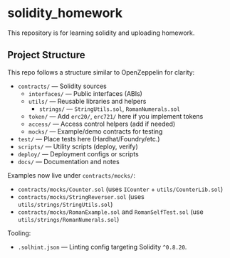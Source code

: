 # solidity_homework
This repository is for learning solidity and uploading homework.

## Project Structure

This repo follows a structure similar to OpenZeppelin for clarity:

- `contracts/` — Solidity sources
  - `interfaces/` — Public interfaces (ABIs)
  - `utils/` — Reusable libraries and helpers
    - `strings/` — `StringUtils.sol`, `RomanNumerals.sol`
  - `token/` — Add `erc20/`, `erc721/` here if you implement tokens
  - `access/` — Access control helpers (add if needed)
  - `mocks/` — Example/demo contracts for testing
- `test/` — Place tests here (Hardhat/Foundry/etc.)
- `scripts/` — Utility scripts (deploy, verify)
- `deploy/` — Deployment configs or scripts
- `docs/` — Documentation and notes

Examples now live under `contracts/mocks/`:
- `contracts/mocks/Counter.sol` (uses `ICounter` + `utils/CounterLib.sol`)
- `contracts/mocks/StringReverser.sol` (uses `utils/strings/StringUtils.sol`)
- `contracts/mocks/RomanExample.sol` and `RomanSelfTest.sol` (use `utils/strings/RomanNumerals.sol`)

Tooling:
- `.solhint.json` — Linting config targeting Solidity `^0.8.20`.
